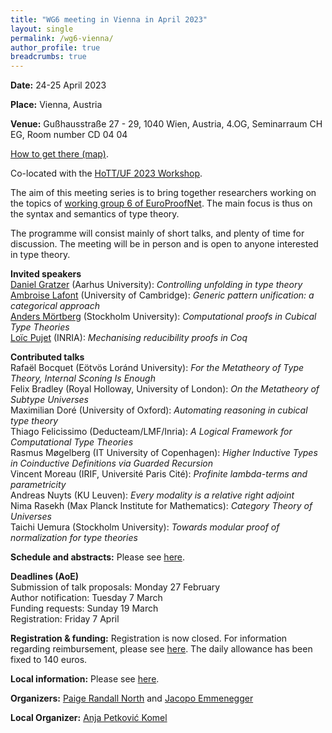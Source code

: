 ```yaml
---
title: "WG6 meeting in Vienna in April 2023"
layout: single
permalink: /wg6-vienna/
author_profile: true
breadcrumbs: true
---
```


**Date:** 24-25 April 2023

**Place:** Vienna, Austria

**Venue:** Gußhausstraße 27 - 29, 1040 Wien, Austria,
4.OG, Seminarraum CH EG, Room number CD 04 04

[How to get there (map)](venue.png).

Co-located with the [HoTT/UF 2023 Workshop](https://hott-uf.github.io/2023/).

The aim of this meeting series is to bring together researchers working on the topics of [working group 6 of EuroProofNet](https://europroofnet.github.io/wg6/). The main focus is thus on the syntax and semantics of type theory.

The programme will consist mainly of short talks, and plenty of time for discussion. The meeting will be in person and is open to anyone interested in type theory.


**Invited speakers**  
[Daniel Gratzer](https://jozefg.github.io/) (Aarhus University):
_Controlling unfolding in type theory_  
[Ambroise Lafont](https://amblafont.github.io/) (University of Cambridge):
_Generic pattern unification: a categorical approach_  
[Anders Mörtberg](https://staff.math.su.se/anders.mortberg/) (Stockholm University):
_Computational proofs in Cubical Type Theories_  
[Loïc Pujet](https://pujet.fr/) (INRIA):
_Mechanising reducibility proofs in Coq_  

**Contributed talks**  
Rafaël Bocquet (Eötvös Loránd University):
_For the Metatheory of Type Theory, Internal Sconing Is Enough_  
Felix Bradley	(Royal Holloway, University of London):
_On the Metatheory of Subtype Universes_  
Maximilian Doré (University of Oxford):
_Automating reasoning in cubical type theory_  
Thiago Felicissimo (Deducteam/LMF/Inria):
_A Logical Framework for Computational Type Theories_  
Rasmus Møgelberg (IT University of Copenhagen):
_Higher Inductive Types in Coinductive Definitions via Guarded Recursion_  
Vincent Moreau (IRIF, Université Paris Cité):
_Profinite lambda-terms and parametricity_  
Andreas Nuyts (KU Leuven):
_Every modality is a relative right adjoint_  
Nima Rasekh (Max Planck Institute for Mathematics):
_Category Theory of Universes_  
Taichi Uemura (Stockholm University):
_Towards modular proof of normalization for type theories_  

**Schedule and abstracts:** Please see [here](programme).

**Deadlines (AoE)**  
Submission of talk proposals: Monday 27 February  
Author notification: Tuesday 7 March  
Funding requests: Sunday 19 March  
Registration: Friday 7 April  

**Registration & funding:** 
Registration is now closed. For information regarding reimbursement, please see [here](../reimbursement-rules). The daily allowance has been fixed to 140 euros.


**Local information:** Please see [here](https://hott-uf.github.io/2023/local-info.html).

**Organizers:** [Paige Randall North](https://paigenorth.github.io/) and [Jacopo Emmenegger](https://jacopoemmenegger.wordpress.com/)

**Local Organizer:** [Anja Petković Komel](https://anjapetkovic.com/)
